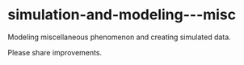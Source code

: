 # simulation-and-modeling---misc
Modeling miscellaneous phenomenon and creating simulated data.

Please share improvements.
